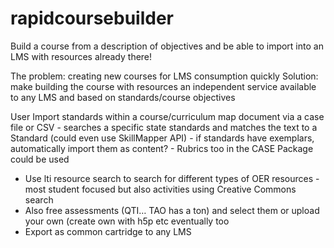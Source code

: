 # rapidcoursebuilder
Build a course from a description of objectives and be able to import into an LMS with resources already there! 

The problem: creating new courses for LMS consumption quickly 
Solution: make building the course with resources an independent service available to any LMS and based on standards/course objectives

User Import standards within a course/curriculum map document via a case file or CSV 
	- searches a specific state standards and matches the text to a Standard (could even use SkillMapper API) 
	- if standards have exemplars, automatically import them as content? 
	- Rubrics too in the CASE Package could be used
- Use lti resource search to search for different types of OER resources - most student focused but also activities using Creative Commons search
- Also free assessments (QTI… TAO has a ton) and select them or upload your own (create own with h5p etc eventually too
- Export as common cartridge to any LMS
